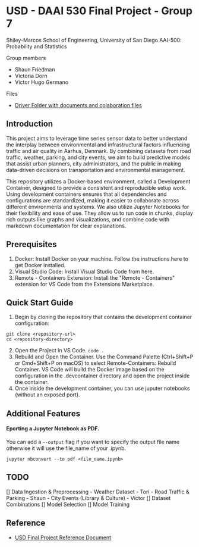 # USD - DAAI 530 Final Project - Group 7 
Shiley-Marcos School of Engineering, University of San Diego AAI-500: Probability and Statistics

Group members
- Shaun Friedman
- Victoria Dorn
- Victor Hugo Germano

Files
- [Driver Folder with documents and colaboration files](https://drive.google.com/drive/u/1/folders/1Ho0cbkQrALTQ1QajB23yyNN9-QqUVm4Z)

## Introduction

This project aims to leverage time series sensor data to better understand the interplay between environmental and infrastructural factors influencing traffic and air quality in Aarhus, Denmark. By combining datasets from road traffic, weather, parking, and city events, we aim to build predictive models that assist urban planners, city administrators, and the public in making data-driven decisions on transportation and environmental management. 

This repository utilizes a Docker-based environment, called a Development Container, designed to provide a consistent and reproducible setup work. Using development containers ensures that all dependencies and configurations are standardized, making it easier to collaborate across different environments and systems. We also utilize Jupyter Notebooks for their flexibility and ease of use. They allow us to run code in chunks, display rich outputs like graphs and visualizations, and combine code with markdown documentation for clear explanations. 

## Prerequisites
1. Docker: Install Docker on your machine. Follow the instructions here to get Docker installed.
2. Visual Studio Code: Install Visual Studio Code from here.
3. Remote - Containers Extension: Install the "Remote - Containers" extension for VS Code from the Extensions Marketplace.

## Quick Start Guide

1. Begin by cloning the repository that contains the development container configuration:

```
git clone <repository-url>
cd <repository-directory>
```

2. Open the Project in VS Code. `code .`
3. Rebuild and Open the Container. Use the Command Palette (Ctrl+Shift+P or Cmd+Shift+P on macOS) to select Remote-Containers: Rebuild Container. VS Code will build the Docker image based on the configuration in the .devcontainer directory and open the project inside the container.
4. Once inside the development container, you can use juputer notebooks (without an exposed port).

## Additional Features

#### Eporting a Jupyter Notebook as PDF. 

You can add a `--output` flag if you want to specify the output file name otherwise it will use the file_name of your .ipynb.
```
jupyter nbconvert --to pdf <file_name.ipynb>
```

## TODO
[] Data Ingestion & Preprocessing
    - Weather Dataset - Tori
    - Road Traffic & Parking - Shaun
    - City Events (Library & Culture) - Victor
[] Dataset Combinations
[] Model Selection
[] Model Training

## Reference

- [USD Final Project Reference Document](https://sandiego.instructure.com/courses/17674/pages/review-final-team-project-description?module_item_id=663812)
